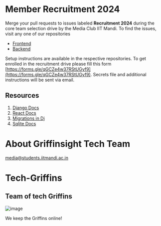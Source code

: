 # Member Recruitment 2024
Merge your pull requests to issues labeled <b>Recruitment 2024</b> during the core team selection drive by the Media Club IIT Mandi. To find the issues, visit any one of our repositories 
- [Frontend](https://github.com/Griffinsight-Team/mediaFrontend-Upstream)
- [Backend](https://github.com/Griffinsight-Team/mediaBackend-Upstream) 

Setup instructions are available in the respective repositories. To get enrolled in the recruitment drive please fill this form [https://forms.gle/qGCZe4w37RStUGyf9](https://forms.gle/qGCZe4w37RStUGyf9). Secrets file and additional instructions will be sent via email.

## Resources
1. [Django Docs](https://docs.djangoproject.com/en/5.0/)
2. [React Docs](https://legacy.reactjs.org/docs/getting-started.html)
3. [Migrations in Dj](https://docs.djangoproject.com/en/5.0/topics/migrations/)
4. [Sqlite Docs](https://www.sqlite.org/docs.html)


# About Griffinsight Tech Team
[media@students.iitmandi.ac.in](media@students.iitmandi.ac.in)

# Tech-Griffins
## Team of tech Griffins
![image](https://griffinsight.iitmandi.co.in/static/media/griffinsight_logo.8de1fd41dd02d229e3a3.png)

We keep the Griffins online!
